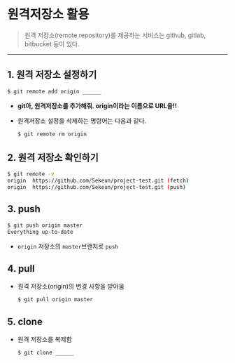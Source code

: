 # 원격저장소 활용

> 원격 저장소(remote repository)를 제공하는 서비스는 github, gitlab, bitbucket 등이 있다.

---

## 1. 원격 저장소 설정하기

```bash
$ git remote add origin ______
```

- **git아, 원격저장소를 추가해줘. origin이라는 이름으로 URL을!!**

- 원격저장소 설정을 삭제하는 명령어는 다음과 같다.

  ```bash
  $ git remote rm origin
  ```

## 2. 원격 저장소 확인하기

```bash
$ git remote -v
origin	https://github.com/Sekeun/project-test.git (fetch)
origin	https://github.com/Sekeun/project-test.git (push)
```

## 3. push

```bash
$ git push origin master
Everything up-to-date
```

- `origin` 저장소의 `master`브랜치로 `push`

## 4. pull

- 원격 저장소(origin)의 변경 사항을 받아옴

  ```bash
  $ git pull origin master
  ```

## 5. clone

- 원격 저장소를 복제함

  ```bash
  $ git clone ______
  ```